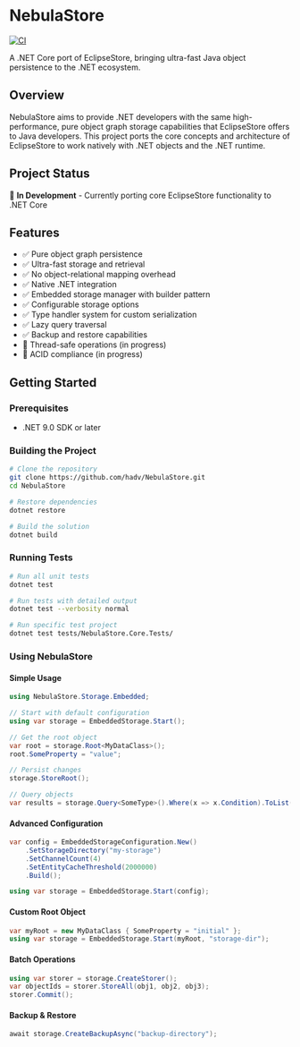 # NebulaStore

[![CI](https://github.com/hadv/NebulaStore/actions/workflows/ci.yml/badge.svg)](https://github.com/hadv/NebulaStore/actions/workflows/ci.yml)

A .NET Core port of EclipseStore, bringing ultra-fast Java object persistence to the .NET ecosystem.

## Overview

NebulaStore aims to provide .NET developers with the same high-performance, pure object graph storage capabilities that EclipseStore offers to Java developers. This project ports the core concepts and architecture of EclipseStore to work natively with .NET objects and the .NET runtime.

## Project Status

🚧 **In Development** - Currently porting core EclipseStore functionality to .NET Core

## Features

- ✅ Pure object graph persistence
- ✅ Ultra-fast storage and retrieval
- ✅ No object-relational mapping overhead
- ✅ Native .NET integration
- ✅ Embedded storage manager with builder pattern
- ✅ Configurable storage options
- ✅ Type handler system for custom serialization
- ✅ Lazy query traversal
- ✅ Backup and restore capabilities
- 🚧 Thread-safe operations (in progress)
- 🚧 ACID compliance (in progress)

## Getting Started

### Prerequisites

- .NET 9.0 SDK or later

### Building the Project

```bash
# Clone the repository
git clone https://github.com/hadv/NebulaStore.git
cd NebulaStore

# Restore dependencies
dotnet restore

# Build the solution
dotnet build
```

### Running Tests

```bash
# Run all unit tests
dotnet test

# Run tests with detailed output
dotnet test --verbosity normal

# Run specific test project
dotnet test tests/NebulaStore.Core.Tests/
```

### Using NebulaStore

#### Simple Usage
```csharp
using NebulaStore.Storage.Embedded;

// Start with default configuration
using var storage = EmbeddedStorage.Start();

// Get the root object
var root = storage.Root<MyDataClass>();
root.SomeProperty = "value";

// Persist changes
storage.StoreRoot();

// Query objects
var results = storage.Query<SomeType>().Where(x => x.Condition).ToList();
```

#### Advanced Configuration
```csharp
var config = EmbeddedStorageConfiguration.New()
    .SetStorageDirectory("my-storage")
    .SetChannelCount(4)
    .SetEntityCacheThreshold(2000000)
    .Build();

using var storage = EmbeddedStorage.Start(config);
```

#### Custom Root Object
```csharp
var myRoot = new MyDataClass { SomeProperty = "initial" };
using var storage = EmbeddedStorage.Start(myRoot, "storage-dir");
```

#### Batch Operations
```csharp
using var storer = storage.CreateStorer();
var objectIds = storer.StoreAll(obj1, obj2, obj3);
storer.Commit();
```

#### Backup & Restore
```csharp
await storage.CreateBackupAsync("backup-directory");
```